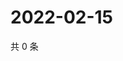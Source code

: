 # 2022-02-15

共 0 条

<!-- BEGIN WEIBO -->
<!-- 最后更新时间 Tue Feb 15 2022 04:09:06 GMT+0800 (China Standard Time) -->

<!-- END WEIBO -->
